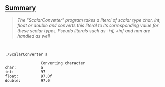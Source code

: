 <h2><u>Summary</u></h2>

> *The "ScalarConverter" program takes a literal of scalar type char, int, float or double and converts this literal to its corresponding value for these scalar types. Pseudo literals such as -inf, +inf and nan are handled as well*

<br>

```console
./ScalarConverter a

                Converting character
char:           a
int:            97
float:          97.0f
double:         97.0
```
